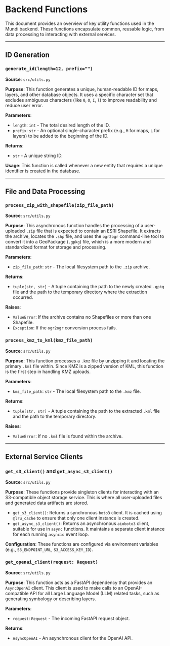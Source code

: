 # Backend Functions

This document provides an overview of key utility functions used in the Mundi backend. These functions encapsulate common, reusable logic, from data processing to interacting with external services.

---

## ID Generation

### `generate_id(length=12, prefix="")`

**Source**: `src/utils.py`

**Purpose**: This function generates a unique, human-readable ID for maps, layers, and other database objects. It uses a specific character set that excludes ambiguous characters (like `0`, `O`, `I`, `l`) to improve readability and reduce user error.

**Parameters**:
-   `length`: `int` - The total desired length of the ID.
-   `prefix`: `str` - An optional single-character prefix (e.g., `M` for maps, `L` for layers) to be added to the beginning of the ID.

**Returns**:
-   `str` - A unique string ID.

**Usage**: This function is called whenever a new entity that requires a unique identifier is created in the database.

---

## File and Data Processing

### `process_zip_with_shapefile(zip_file_path)`

**Source**: `src/utils.py`

**Purpose**: This asynchronous function handles the processing of a user-uploaded `.zip` file that is expected to contain an ESRI Shapefile. It extracts the archive, locates the `.shp` file, and uses the `ogr2ogr` command-line tool to convert it into a GeoPackage (`.gpkg`) file, which is a more modern and standardized format for storage and processing.

**Parameters**:
-   `zip_file_path`: `str` - The local filesystem path to the `.zip` archive.

**Returns**:
-   `tuple[str, str]` - A tuple containing the path to the newly created `.gpkg` file and the path to the temporary directory where the extraction occurred.

**Raises**:
-   `ValueError`: If the archive contains no Shapefiles or more than one Shapefile.
-   `Exception`: If the `ogr2ogr` conversion process fails.

### `process_kmz_to_kml(kmz_file_path)`

**Source**: `src/utils.py`

**Purpose**: This function processes a `.kmz` file by unzipping it and locating the primary `.kml` file within. Since KMZ is a zipped version of KML, this function is the first step in handling KMZ uploads.

**Parameters**:
-   `kmz_file_path`: `str` - The local filesystem path to the `.kmz` file.

**Returns**:
-   `tuple[str, str]` - A tuple containing the path to the extracted `.kml` file and the path to the temporary directory.

**Raises**:
-   `ValueError`: If no `.kml` file is found within the archive.

---

## External Service Clients

### `get_s3_client()` and `get_async_s3_client()`

**Source**: `src/utils.py`

**Purpose**: These functions provide singleton clients for interacting with an S3-compatible object storage service. This is where all user-uploaded files and generated data artifacts are stored.

-   `get_s3_client()`: Returns a synchronous `boto3` client. It is cached using `@lru_cache` to ensure that only one client instance is created.
-   `get_async_s3_client()`: Returns an asynchronous `aioboto3` client, suitable for use in `async` functions. It maintains a separate client instance for each running `asyncio` event loop.

**Configuration**: These functions are configured via environment variables (e.g., `S3_ENDPOINT_URL`, `S3_ACCESS_KEY_ID`).

### `get_openai_client(request: Request)`

**Source**: `src/utils.py`

**Purpose**: This function acts as a FastAPI dependency that provides an `AsyncOpenAI` client. This client is used to make calls to an OpenAI-compatible API for all Large Language Model (LLM) related tasks, such as generating symbology or describing layers.

**Parameters**:
-   `request`: `Request` - The incoming FastAPI request object.

**Returns**:
-   `AsyncOpenAI` - An asynchronous client for the OpenAI API.
